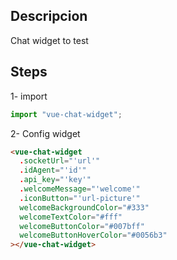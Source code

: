 ## Descripcion

Chat widget to test

## Steps

1- import

```js
import "vue-chat-widget";
```

2- Config widget

```html
<vue-chat-widget
  .socketUrl="'url'"
  .idAgent="'id'"
  .api_key="'key'"
  .welcomeMessage="'welcome'"
  .iconButton="'url-picture'"
  welcomeBackgroundColor="#333"
  welcomeTextColor="#fff"
  welcomeButtonColor="#007bff"
  welcomeButtonHoverColor="#0056b3"
></vue-chat-widget>
```
